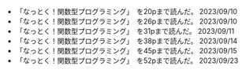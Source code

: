 - 「なっとく！関数型プログラミング」　を20pまで読んだ。 2023/09/10
- 「なっとく！関数型プログラミング」　を26pまで読んだ。 2023/09/10
- 「なっとく！関数型プログラミング」　を31pまで読んだ。 2023/09/11
- 「なっとく！関数型プログラミング」　を38pまで読んだ。 2023/09/14
- 「なっとく！関数型プログラミング」　を45pまで読んだ。 2023/09/15
- 「なっとく！関数型プログラミング」　を52pまで読んだ。 2023/09/23
